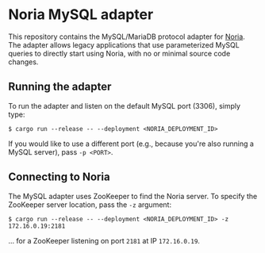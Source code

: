 # Noria MySQL adapter

This repository contains the MySQL/MariaDB protocol adapter for
[Noria](https://github.com/mit-pdos/noria). The adapter allows legacy
applications that use parameterized MySQL queries to directly start
using Noria, with no or minimal source code changes.

## Running the adapter
To run the adapter and listen on the default MySQL port (3306), simply type:

```console
$ cargo run --release -- --deployment <NORIA_DEPLOYMENT_ID>
```

If you would like to use a different port (e.g., because you're also running
a MySQL server), pass `-p <PORT>`.

## Connecting to Noria
The MySQL adapter uses ZooKeeper to find the Noria server. To specify the
ZooKeeper server location, pass the `-z` argument:

```console
$ cargo run --release -- --deployment <NORIA_DEPLOYMENT_ID> -z 172.16.0.19:2181
```
... for a ZooKeeper listening on port `2181` at IP `172.16.0.19`.
